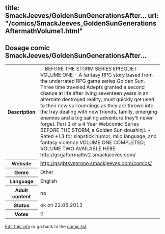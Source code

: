 title: SmackJeeves/GoldenSunGenerationsAfter...
url: "/comics/SmackJeeves_GoldenSunGenerationsAftermathVolume1.html"
---
Dosage comic SmackJeeves/GoldenSunGenerationsAfter...
-----------------------------------------

<p id="msg"></p>
<script type="text/javascript">
if (window.location.search === '?edit_info_mail=sent_ok') {
  var elem = document.getElementById("msg");
  elem.innerHTML = 'Edited information sucessfully sent for review, which is usually done daily. Thanks!';
  elem.className = 'ok';
}
</script>
<table class="comicinfo">
<tr>
<th>Description</th><td>- BEFORE THE STORM SERIES EPISODE I: VOLUME ONE - A fantasy RPG story based from the underrated RPG game series Golden Sun. Three time traveled Adepts granted a second chance at life after living seventeen years in an alternate destroyed reality, must quickly get used to their new surroundings as they are thrown into the fray dealing with new friends, family, emerging enemies and a big sailing adventure they'll never forget. Part 1 of a 4 Year Webcomic Series BEFORE THE STORM, a Golden Sun doushinji. - Rated +13 for slapstick humor, mild language, and fantasy violence VOLUME ONE COMPLETED; VOLUME TWO AVAILABLE HERE: http://gsgaftermathv2.smackjeeves.com/</td>
</tr>
<tr>
<th>Website</th><td><a href="http://gsgbtsyearone.smackjeeves.com/comics/">http://gsgbtsyearone.smackjeeves.com/comics/</a></td>
</tr>
<tr>
<th>Genre</th><td>Other</td>
</tr>
<tr>
<th>Language</th><td>English</td>
</tr>
<tr>
<th>Adult content</th><td>no</td>
</tr>
<tr>
<th>Status</th><td>ok on 22.05.2013</td>
</tr>
<tr>
<th>Votes</th><td>0</td>
</tr>
</table>

[Edit this info](SmackJeeves_GoldenSunGenerationsAftermathVolume1_edit.html) or go back to the [comic list](../comic-index.html).
